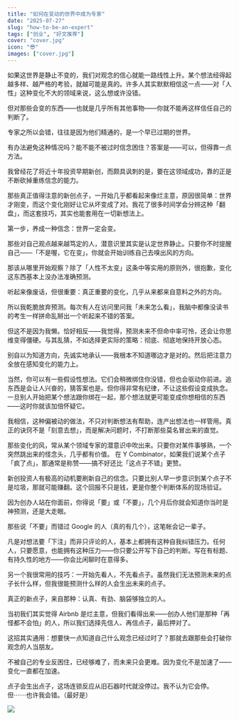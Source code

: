```yaml
---
title: "如何在变动的世界中成为专家"
date: "2025-07-27"
slug: "how-to-be-an-expert"
tags: ["创业", "好文推荐"]
cover: "cover.jpg"
icon: "😎"
images: ["cover.jpg"]
---
```

如果这世界是静止不变的，我们对观念的信心就能一路线性上升。某个想法经得起越多样、越严格的考验，就越可能是真的。许多人其实默默相信这一点——对「人性」这种变化不大的领域来说，这么想或许没错。



但对那些会变的东西——也就是几乎所有其他事物——你就不能再这样信任自己的判断了。



专家之所以会错，往往是因为他们精通的，是一个早已过期的世界。



有办法避免这种情况吗？能不能不被过时信念困住？答案是——可以，但得靠一点方法。



我曾经花了将近十年投资早期新创，而颇具讽刺的是，要在这领域成功，靠的正是不断砍掉重练信念的能力。



那些真正值得注意的新创点子，一开始几乎都看起来像烂主意，原因很简单：世界才刚变，而这个变化刚好让它从坏变成了对。我花了很多时间学会分辨这种「翻盘」，而这套技巧，其实也能套用在一切新想法上。



第一步，养成一种信念：世界一定会变。



那些对自己观点越来越笃定的人，潜意识里其实是认定世界静止。只要你不时提醒自己——「不是喔，它在变」，你就会开始训练自己去嗅出风的方向。



那该从哪里开始观察？除了「人性不太变」这条中等实用的原则外，很抱歉，变化这东西基本上没办法准确预测。



听起来像废话，但很重要：真正重要的变化，几乎从来都来自意料之外的方向。



所以我乾脆放弃预测。每次有人在访问里问我「未来怎么看」，我脑中都像没读书的考生一样拼命乱掰出一个听起来不错的答案。



但这不是因为我懒。恰好相反——我觉得，预测未来不但命中率可怜，还会让你思维变得僵硬。与其乱猜，不如选择更实际的策略：彻底、彻底地保持开放心态。



别自以为知道方向，先诚实地承认——我根本不知道哪边才是对的。然后把注意力全放在感知变化的能力上。



当然，你可以有一些假设性想法。它们会稍微绑住你没错，但也会驱动你前进。追东西是会让人兴奋的，猜答案也是。但你得非常有纪律，不让这些假设变成执念。
一旦别人开始把某个想法跟你绑在一起，那个想法就更可能变成你想相信的东西——这时你就该加倍怀疑它。



我相信，这种偏被动的做法，不只对判断想法有帮助，连产出想法也一样管用。真正的诀窍不是「刻意去想」，而是解决问题时，不打断那些莫名冒出来的直觉。



那些变化的风，常从某个领域专家的潜意识中吹出来。只要你对某件事够熟，一个突然跳出来的怪念头，几乎都有价值。
在 Y Combinator，如果我们说某个点子「疯了点」，那通常是称赞——搞不好还比「这点子不错」更赞。



新创投资人有极高的动机要刷新自己的信念。只要比别人早一步意识到某个点子不是垃圾，那就可能赚翻。这个回报不只是钱，更是你整个判断体系的现场验证。



因为创办人站在你面前，你得说「要」或「不要」，几个月后你就会知道你当时是神预测，还是大走眼。



那些说「不要」而错过 Google 的人（真的有几个），这笔帐会记一辈子。



凡是对想法要「下注」而非只评论的人，基本上都拥有这种自我纠错压力。任何人，只要愿意，也能拥有这种压力——你只要公开写下自己的判断。写在有标题、有持久性的地方——你会比闲聊时在意得多。



另一个我很常用的技巧：一开始先看人，不先看点子。虽然我们无法预测未来的点子长什么样，但我很能预测什么样的人会生出未来的点子。



真正的新点子，来自那种：认真、有劲、脑袋够独立的人。



当初我们其实觉得 Airbnb 是烂主意，但我们看得出来——创办人他们是那种「再怪都不会怕」的人，所以我们选择先信人、再信点子，最后押对了。



这招其实通用：想要快一点知道自己什么观念已经过时了？那就去跟那些会打破你观念的人当朋友。



不被自己的专业反困住，已经够难了，而未来只会更难。因为变化不是加速了——变化一直都在加速。



点子会生出点子，这场连锁反应从旧石器时代就没停过。我不认为它会停。
但⋯⋯也许我会错。（最好是）




![](https://prod-files-secure.s3.us-west-2.amazonaws.com/112d0858-5090-4d34-a606-b75eb8d65fd2/46476355-9cf3-4e99-9b7a-3531bc426380/1000202064.png?X-Amz-Algorithm=AWS4-HMAC-SHA256&X-Amz-Content-Sha256=UNSIGNED-PAYLOAD&X-Amz-Credential=ASIAZI2LB466VR2VGFVN%2F20250915%2Fus-west-2%2Fs3%2Faws4_request&X-Amz-Date=20250915T212827Z&X-Amz-Expires=3600&X-Amz-Security-Token=IQoJb3JpZ2luX2VjEAUaCXVzLXdlc3QtMiJIMEYCIQC4oWgeJ3eIu%2BxR6y66cNv2Xb6kRBww1ylxSkOnpcpUlgIhAOSC0MkifTfBRdapz%2Biw00hApyv3Zh40magtsF1mDUjbKv8DCH4QABoMNjM3NDIzMTgzODA1IgyTEzQidO5FrkN9nPgq3AO%2FZbhCuLHvt6Tbt8wFrKyZltjx4B4eOFhmHRQY28itjlXZcGMn0Xk0U4CBEi%2BSrIdZuasJlW2tdtMcsrf4AM1PhftrOk6NCj2h37DG%2F4l9IGvcvuQNo5Yx4vAI1mwJ0fMZBklyfDVMLaoGg8ftBD%2Blbq0OJ%2BdgLvlILuyhfXvf4Iae9yTRHq4qubywDEA%2BKhCbreyDa2%2Bs%2FAFRBYjTV0ZTgUvZztuHuwacL06R0zwMFDIuBDdGYQNGxWQH2FuWCnOJ6qh2Wm6k8JDGoiobqAhapGLA7yCWvqQlGaQPntolf4mDJufmBTacOQR8AL9hg93I05OjWOhyoRTm8QjUKxBbIhTC1zEYklzgHUpiEZpCWR5jxnddwS5mWvGIh7XeeIsJJnW8o0feqm7x9GdPTGtLgKjyhMCN9FYI6llxqmg5lWjNqkZGYbLBiCNSEIKFlSKAZH5756o77UwUODBvPuApaS%2FoK5qagZ08fJ1FGXmQbp6%2FvlYQiLvJAt0l3Ch%2FB3Gm7jjrC%2Bhe%2BnSQiTAxXDbiID4nzCsCUJFDxo6y5Qt8OQGP0c8Nfw8i6bxrGC%2FaCK3SewRdY9EUUOoBgst3%2FyrLv0nHnySfx0Op8uKfDUskx%2Fox8%2F2EQrUQZAga7DCt%2F6HGBjqkAXWparu3mnreyjbg71q2X5h9HYrIdax%2BxqCMK52yh98FR%2BtJkxQgchNoAnWCVtucHRM8p8f%2B4tNTdEBwC%2B20FiOczX2%2FUUxxA9Tt2asqlTVSfbCrLwXy8x3wolnhsIETDnbXNSGvHUVnnYgWzUr7s%2FMqaAdfpcFDjO2fZK5SNsn1OZijYV1rrs%2FlcLHFrus%2F%2BRi7J61g012vwpsEmdeZ5gpeVl6n&X-Amz-Signature=b56bc0d0cd9062c356c347e439b58c4846885c9821def66270a7db3ff483364d&X-Amz-SignedHeaders=host&x-amz-checksum-mode=ENABLED&x-id=GetObject)


